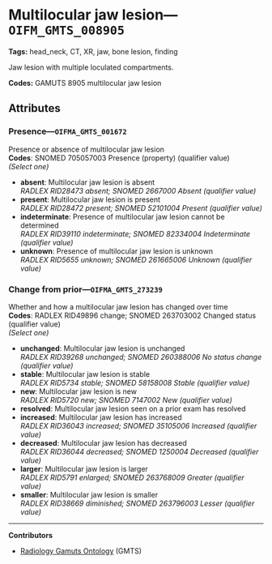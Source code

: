 # Multilocular jaw lesion—`OIFM_GMTS_008905`

**Tags:** head_neck, CT, XR, jaw, bone lesion, finding

Jaw lesion with multiple loculated compartments.

**Codes:** GAMUTS 8905 multilocular jaw lesion

## Attributes

### Presence—`OIFMA_GMTS_001672`

Presence or absence of multilocular jaw lesion  
**Codes**: SNOMED 705057003 Presence (property) (qualifier value)  
*(Select one)*

- **absent**: Multilocular jaw lesion is absent  
_RADLEX RID28473 absent; SNOMED 2667000 Absent (qualifier value)_
- **present**: Multilocular jaw lesion is present  
_RADLEX RID28472 present; SNOMED 52101004 Present (qualifier value)_
- **indeterminate**: Presence of multilocular jaw lesion cannot be determined  
_RADLEX RID39110 indeterminate; SNOMED 82334004 Indeterminate (qualifier value)_
- **unknown**: Presence of multilocular jaw lesion is unknown  
_RADLEX RID5655 unknown; SNOMED 261665006 Unknown (qualifier value)_

### Change from prior—`OIFMA_GMTS_273239`

Whether and how a multilocular jaw lesion has changed over time  
**Codes**: RADLEX RID49896 change; SNOMED 263703002 Changed status (qualifier value)  
*(Select one)*

- **unchanged**: Multilocular jaw lesion is unchanged  
_RADLEX RID39268 unchanged; SNOMED 260388006 No status change (qualifier value)_
- **stable**: Multilocular jaw lesion is stable  
_RADLEX RID5734 stable; SNOMED 58158008 Stable (qualifier value)_
- **new**: Multilocular jaw lesion is new  
_RADLEX RID5720 new; SNOMED 7147002 New (qualifier value)_
- **resolved**: Multilocular jaw lesion seen on a prior exam has resolved  
- **increased**: Multilocular jaw lesion has increased  
_RADLEX RID36043 increased; SNOMED 35105006 Increased (qualifier value)_
- **decreased**: Multilocular jaw lesion has decreased  
_RADLEX RID36044 decreased; SNOMED 1250004 Decreased (qualifier value)_
- **larger**: Multilocular jaw lesion is larger  
_RADLEX RID5791 enlarged; SNOMED 263768009 Greater (qualifier value)_
- **smaller**: Multilocular jaw lesion is smaller  
_RADLEX RID38669 diminished; SNOMED 263796003 Lesser (qualifier value)_

---

**Contributors**

- [Radiology Gamuts Ontology](https://gamuts.net/) (GMTS)